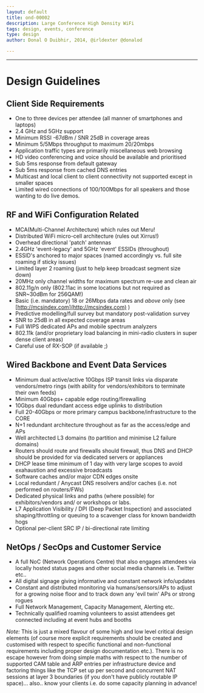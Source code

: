 ```yaml
---
layout: default
title: ond-00002
description: Large Conference High Density WiFi
tags: design, events, conference
type: design
author: Donal O Duibhir, 2014, @irldexter @donalod

---
```


---

# Design Guidelines

## Client Side Requirements
- One to three devices per attendee (all manner of smartphones and laptops)
- 2.4 GHz and 5GHz support
- Minimum RSSI -67dBm / SNR 25dB in coverage areas
- Minimum 5/5Mbps throughput to maximum 20/20mbps
- Application traffic types are primarily miscellaneous web browsing
- HD video conferencing and voice should be available and prioritised
- Sub 5ms response from default gateway
- Sub 5ms response from cached DNS entries
- Multicast and local client to client connectivity not supported except in smaller spaces
- Limited wired connections of 100/100Mbps for all speakers and those wanting to do live demos.

## RF and WiFi Configuration Related
- MCA(Multi-Channel Architecture) which rules out Meru!
- Distributed WiFi micro-cell architecture (rules out Xirrus!)
- Overhead directional 'patch' antennas
- 2.4GHz 'event-legacy' and 5GHz 'event' ESSIDs (throughout)
- ESSID's anchored to major spaces (named accordingly vs. full site roaming if sticky issues)
- Limited layer 2 roaming (just to help keep broadcast segment size down)
- 20MHz only channel widths for maximum spectrum re-use and clean air
- 802.11g/n only (802.11ac in some locations but not required as SNR~30dBm for 256QAM!)
- Basic (i.e. mandatory) 18 or 26Mbps data rates and *above* only (see [http://mcsindex.com](http://mcsindex.com) )
- Predictive modelling/full survey but mandatory post-validation survey
- SNR to 25dB in all expected coverage areas
- Full WIPS dedicated APs and mobile spectrum analyzers
- 802.11k (and/or proprietary load balancing in mini-radio clusters in super dense client areas)
- Careful use of RX-SOP (if available ;)

## Wired Backbone and Event Data Services
- Minimum dual active/active 10Gbps ISP transit links via disparate vendors/metro rings (with ability for vendors/exhibitors to terminate their own feeds)
- Minimum 40Gbps+ capable edge routing/firewalling
- 10Gbps dual redundant access edge uplinks to distribution
- Full 20-40Gbps or more primary campus backbone/infrastructure to the CORE
- N+1 redundant architecture throughout as far as the access/edge and APs
- Well architected L3 domains (to partition and minimise L2 failure domains)
- Routers should route and firewalls should firewall, thus DNS and DHCP should be provided for via dedicated servers or appliances 
- DHCP lease time minimum of 1 day with very large scopes to avoid exahaustion and excessive broadcasts
- Software caches and/or major CDN edges onsite
- Local redundant / Anycast DNS resolvers and/or caches (i.e. not performed on routers/FWs)
- Dedicated physical links and paths (where possible) for exhibitors/vendors and/ or workshops or labs.
- L7 Application Visibility / DPI (Deep Packet Inspection) and associated shaping/throttling or queuing to a scavenger class for known bandwidth hogs
- Optional per-client SRC IP / bi-directional rate limiting

## NetOps / SecOps and Customer Service
- A full NoC (Network Operations Centre) that also engages attendees via locally hosted status pages and other social media channels i.e. Twitter etc..
- All digital signage giving informative and constant network info/updates
- Constant and distributed monitoring via humans/sensors/APs to adjust for a growing noise floor and to track down any 'evil twin' APs or strong rogues
- Full Network Management, Capacity Management, Alerting etc.
- Technically qualified roaming volunteers to assist attendees get connected including at event hubs and booths

*Note:* This is just a mixed flavour of some high and low level critical design elements (of course more explicit requirements should be created and customised with respect to <EVENT> specific functional and non-functional requirements including proper design documentation etc.). There is no escape however from doing simple maths with respect to the number of supported CAM table and ARP entries per infrastructure device and factoring things like the TCP set up per second and concurrent NAT sessions at layer 3 boundaries (if you don't have publicly routable IP space)... also.. know your clients i.e. do some capacity planning in advance!
